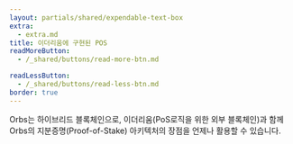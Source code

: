 ```yaml
---
layout: partials/shared/expendable-text-box
extra:
  - extra.md
title: 이더리움에 구현된 POS
readMoreButton:
  - /_shared/buttons/read-more-btn.md

readLessButton:
  - /_shared/buttons/read-less-btn.md
border: true
---
```


Orbs는 하이브리드 블록체인으로, 이더리움(PoS로직을 위한 외부 블록체인)과 함께 Orbs의 지분증명(Proof-of-Stake) 아키텍처의 장점을 언제나 활용할 수 있습니다.
